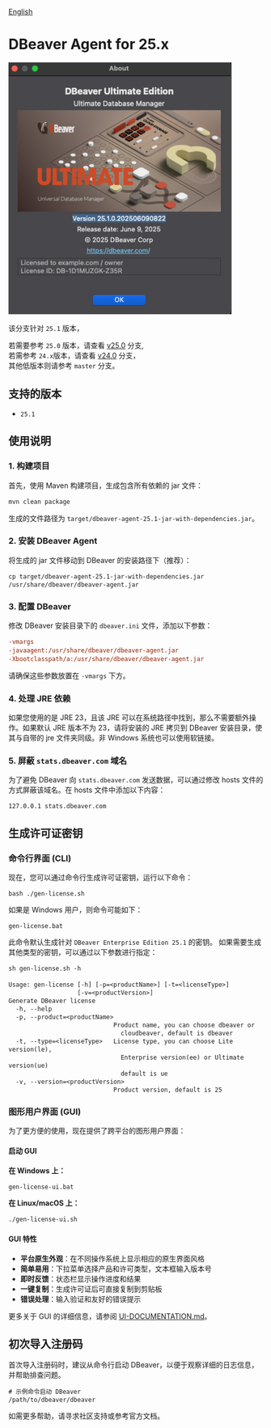 [English](README-EN.md)

# DBeaver Agent for 25.x

<img width="441" alt="image" src="images/v25.1.jpg" />

该分支针对 `25.1` 版本，

若需要参考 `25.0` 版本，请查看 [v25.0](https://github.com/wgzhao/dbeaver-agent/tree/v25.0) 分支,  
若需参考 `24.x`版本，请查看 [v24.0](https://github.com/wgzhao/dbeaver-agent/tree/v24.0) 分支，  
其他低版本则请参考 `master` 分支。

## 支持的版本

- `25.1`

## 使用说明

### 1. 构建项目

首先，使用 Maven 构建项目，生成包含所有依赖的 jar 文件：

```bash
mvn clean package
```

生成的文件路径为 `target/dbeaver-agent-25.1-jar-with-dependencies.jar`。

### 2. 安装 DBeaver Agent

将生成的 jar 文件移动到 DBeaver 的安装路径下（推荐）：

```shell
cp target/dbeaver-agent-25.1-jar-with-dependencies.jar /usr/share/dbeaver/dbeaver-agent.jar
```

### 3. 配置 DBeaver

修改 DBeaver 安装目录下的 `dbeaver.ini` 文件，添加以下参数：

```ini
-vmargs
-javaagent:/usr/share/dbeaver/dbeaver-agent.jar
-Xbootclasspath/a:/usr/share/dbeaver/dbeaver-agent.jar
```

请确保这些参数放置在 `-vmargs` 下方。

### 4. 处理 JRE 依赖

如果您使用的是 JRE 23，且该 JRE 可以在系统路径中找到，那么不需要额外操作。如果默认 JRE 版本不为 23，请将安装的 JRE 拷贝到 DBeaver 安装目录，使其与自带的 jre 文件夹同级。非 Windows
系统也可以使用软链接。

### 5. 屏蔽 `stats.dbeaver.com` 域名

为了避免 DBeaver 向 `stats.dbeaver.com` 发送数据，可以通过修改 hosts 文件的方式屏蔽该域名。在 hosts 文件中添加以下内容：

```shell
127.0.0.1 stats.dbeaver.com
```

## 生成许可证密钥

### 命令行界面 (CLI)

现在，您可以通过命令行生成许可证密钥，运行以下命令：

```shell
bash ./gen-license.sh
```

如果是 Windows 用户，则命令可能如下：

```shell
gen-license.bat
```

此命令默认生成针对 `DBeaver Enterprise Edition 25.1` 的密钥。
如果需要生成其他类型的密钥，可以通过以下参数进行指定：

```shell
sh gen-license.sh -h

Usage: gen-license [-h] [-p=<productName>] [-t=<licenseType>]
                   [-v=<productVersion>]
Generate DBeaver license
  -h, --help
  -p, --product=<productName>
                             Product name, you can choose dbeaver or
                               cloudbeaver, default is dbeaver
  -t, --type=<licenseType>   License type, you can choose Lite version(le),
                               Enterprise version(ee) or Ultimate version(ue)
                               default is ue
  -v, --version=<productVersion>
                             Product version, default is 25
```

### 图形用户界面 (GUI)

为了更方便的使用，现在提供了跨平台的图形用户界面：

#### 启动 GUI

**在 Windows 上：**
```cmd
gen-license-ui.bat
```

**在 Linux/macOS 上：**
```bash
./gen-license-ui.sh
```

#### GUI 特性

- **平台原生外观**：在不同操作系统上显示相应的原生界面风格
- **简单易用**：下拉菜单选择产品和许可类型，文本框输入版本号
- **即时反馈**：状态栏显示操作进度和结果
- **一键复制**：生成许可证后可直接复制到剪贴板
- **错误处理**：输入验证和友好的错误提示

更多关于 GUI 的详细信息，请参阅 [UI-DOCUMENTATION.md](UI-DOCUMENTATION.md)。

## 初次导入注册码

首次导入注册码时，建议从命令行启动 DBeaver，以便于观察详细的日志信息，并帮助排查问题。

```shell
# 示例命令启动 DBeaver
/path/to/dbeaver/dbeaver
```

如需更多帮助，请寻求社区支持或参考官方文档。

